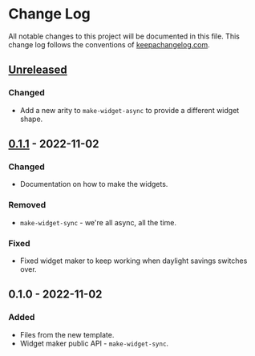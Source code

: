 # Change Log
All notable changes to this project will be documented in this file. This change log follows the conventions of [keepachangelog.com](http://keepachangelog.com/).

## [Unreleased]
### Changed
- Add a new arity to `make-widget-async` to provide a different widget shape.

## [0.1.1] - 2022-11-02
### Changed
- Documentation on how to make the widgets.

### Removed
- `make-widget-sync` - we're all async, all the time.

### Fixed
- Fixed widget maker to keep working when daylight savings switches over.

## 0.1.0 - 2022-11-02
### Added
- Files from the new template.
- Widget maker public API - `make-widget-sync`.

[Unreleased]: https://sourcehost.site/your-name/curried-python/compare/0.1.1...HEAD
[0.1.1]: https://sourcehost.site/your-name/curried-python/compare/0.1.0...0.1.1
